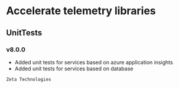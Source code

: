 # Accelerate telemetry libraries
## UnitTests
### v8.0.0

- Added unit tests for services based on azure application insights
- Added unit tests for services based on database

```
Zeta Technologies
```